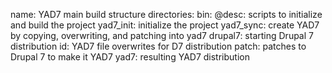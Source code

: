 name: YAD7 main build structure
directories:
  bin:
    @desc: scripts to initialize and build the project
    yad7_init: initialize the project
    yad7_sync: create YAD7 by copying, overwriting, and patching into yad7
  drupal7: starting Drupal 7 distribution
  id: YAD7 file overwrites for D7 distribution
  patch: patches to Drupal 7 to make it YAD7
  yad7: resulting YAD7 distribution
  
